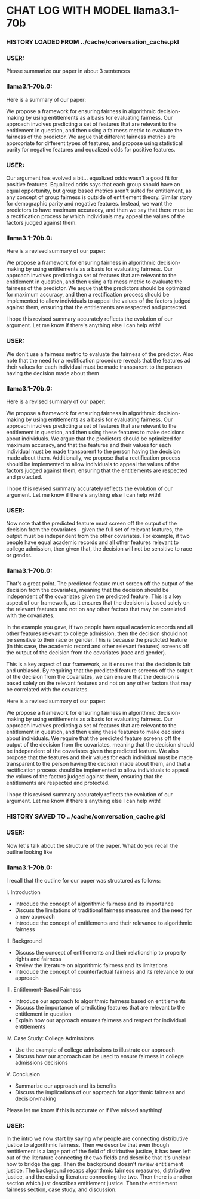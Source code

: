 # CHAT LOG WITH MODEL llama3.1-70b

### HISTORY LOADED FROM ../cache/conversation_cache.pkl
### USER:
Please summarize our paper in about 3 sentences
### llama3.1-70b.0:
Here is a summary of our paper:

We propose a framework for ensuring fairness in algorithmic decision-making by using entitlements as a basis for evaluating fairness. Our approach involves predicting a set of features that are relevant to the entitlement in question, and then using a fairness metric to evaluate the fairness of the predictor. We argue that different fairness metrics are appropriate for different types of features, and propose using statistical parity for negative features and equalized odds for positive features.
### USER:
Our argument has evolved a bit... equalized odds wasn't a good fit for positive features. Equalized odds says that each group should have an equal opportunity, but group based metrics aren't suited for entitlement, as any concept of group fairness is outside of entitlement theory. Similar story for demographic parity and negative features. Instead, we want the predictors to have maximum accuraccy, and then we say that there must be a rectification process by which individuals may appeal the values of the factors judged against them.
### llama3.1-70b.0:
Here is a revised summary of our paper:

We propose a framework for ensuring fairness in algorithmic decision-making by using entitlements as a basis for evaluating fairness. Our approach involves predicting a set of features that are relevant to the entitlement in question, and then using a fairness metric to evaluate the fairness of the predictor. We argue that the predictors should be optimized for maximum accuracy, and then a rectification process should be implemented to allow individuals to appeal the values of the factors judged against them, ensuring that the entitlements are respected and protected.

I hope this revised summary accurately reflects the evolution of our argument. Let me know if there's anything else I can help with!
### USER:
We don't use a fairness metric to evaluate the fairness of the predictor. Also note that the need for a rectification procedure reveals that the features ad their values for each individual must be made transparent to the person having the decision made about them
### llama3.1-70b.0:
Here is a revised summary of our paper:

We propose a framework for ensuring fairness in algorithmic decision-making by using entitlements as a basis for evaluating fairness. Our approach involves predicting a set of features that are relevant to the entitlement in question, and then using these features to make decisions about individuals. We argue that the predictors should be optimized for maximum accuracy, and that the features and their values for each individual must be made transparent to the person having the decision made about them. Additionally, we propose that a rectification process should be implemented to allow individuals to appeal the values of the factors judged against them, ensuring that the entitlements are respected and protected.

I hope this revised summary accurately reflects the evolution of our argument. Let me know if there's anything else I can help with!
### USER:
Now note that the predicted feature must screen off the output of the decision from the covariates - given the full set of relevant features, the output must be independent from the other covariates. For example, if two people have equal academic records and all other features relevant to college admission, then given that, the decision will not be sensitive to race or gender.
### llama3.1-70b.0:
That's a great point. The predicted feature must screen off the output of the decision from the covariates, meaning that the decision should be independent of the covariates given the predicted feature. This is a key aspect of our framework, as it ensures that the decision is based solely on the relevant features and not on any other factors that may be correlated with the covariates.

In the example you gave, if two people have equal academic records and all other features relevant to college admission, then the decision should not be sensitive to their race or gender. This is because the predicted feature (in this case, the academic record and other relevant features) screens off the output of the decision from the covariates (race and gender).

This is a key aspect of our framework, as it ensures that the decision is fair and unbiased. By requiring that the predicted feature screens off the output of the decision from the covariates, we can ensure that the decision is based solely on the relevant features and not on any other factors that may be correlated with the covariates.

Here is a revised summary of our paper:

We propose a framework for ensuring fairness in algorithmic decision-making by using entitlements as a basis for evaluating fairness. Our approach involves predicting a set of features that are relevant to the entitlement in question, and then using these features to make decisions about individuals. We require that the predicted feature screens off the output of the decision from the covariates, meaning that the decision should be independent of the covariates given the predicted feature. We also propose that the features and their values for each individual must be made transparent to the person having the decision made about them, and that a rectification process should be implemented to allow individuals to appeal the values of the factors judged against them, ensuring that the entitlements are respected and protected.

I hope this revised summary accurately reflects the evolution of our argument. Let me know if there's anything else I can help with!
### HISTORY SAVED TO ../cache/conversation_cache.pkl
### USER:
Now let's talk about the structure of the paper. What do you recall the outline looking like
### llama3.1-70b.0:
I recall that the outline for our paper was structured as follows:

I. Introduction

* Introduce the concept of algorithmic fairness and its importance
* Discuss the limitations of traditional fairness measures and the need for a new approach
* Introduce the concept of entitlements and their relevance to algorithmic fairness

II. Background

* Discuss the concept of entitlements and their relationship to property rights and fairness
* Review the literature on algorithmic fairness and its limitations
* Introduce the concept of counterfactual fairness and its relevance to our approach

III. Entitlement-Based Fairness

* Introduce our approach to algorithmic fairness based on entitlements
* Discuss the importance of predicting features that are relevant to the entitlement in question
* Explain how our approach ensures fairness and respect for individual entitlements

IV. Case Study: College Admissions

* Use the example of college admissions to illustrate our approach
* Discuss how our approach can be used to ensure fairness in college admissions decisions

V. Conclusion

* Summarize our approach and its benefits
* Discuss the implications of our approach for algorithmic fairness and decision-making

Please let me know if this is accurate or if I've missed anything!
### USER:
In the intro we now start by saying why people are connecting distributive justice to algorithmic fairness. Then we describe that even though rentitlement is a large part of the field of distirbutive justice, it has been left out of the literature connecting the two fields and describe that it's unclear how to bridge the gap. Then the background doesn't review entitlement justice. The background recaps algorithmic fairness measures, distributive justice, and the existing literature connecting the two. Then there is another section which just describes entitlement justice. Then the entitlement fairness section, case study, and discussion.
